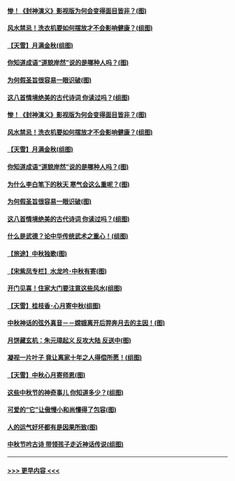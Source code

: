 #### [惨！《封神演义》影视版为何会变得面目皆非？(图)](../pages/p7/906532.md?t=09151044) 
#### [风水禁忌！洗衣机要如何摆放才不会影响健康？(组图)](../pages/p7/905903.md?t=09151044) 
#### [【天雪】月满金秋(组图)](../pages/p7/907385.md?t=09151044) 
#### [你知道成语“道貌岸然”说的是哪种人吗？(图)](../pages/p7/907226.md?t=09151044) 
#### [为何假圣旨很容易一眼识破(图)](../pages/p7/906472.md?t=09151044) 
#### [这八首情境绝美的古代诗词 你读过吗？(组图)](../pages/p7/904852.md?t=09151044) 
#### [惨！《封神演义》影视版为何会变得面目皆非？(图)](../pages/p7/906532.md?t=09151044) 
#### [风水禁忌！洗衣机要如何摆放才不会影响健康？(组图)](../pages/p7/905903.md?t=09151044) 
#### [【天雪】月满金秋(组图)](../pages/p7/907385.md?t=09151044) 
#### [你知道成语“道貌岸然”说的是哪种人吗？(图)](../pages/p7/907226.md?t=09151044) 
#### [为什么李白笔下的秋天 寒气会这么重呢？(图)](../pages/p7/905581.md?t=09151044) 
#### [为何假圣旨很容易一眼识破(图)](../pages/p7/906472.md?t=09151044) 
#### [这八首情境绝美的古代诗词 你读过吗？(组图)](../pages/p7/904852.md?t=09151044) 
#### [什么是武德？论中华传统武术之重心！(组图)](../pages/p7/906297.md?t=09151044) 
#### [【旅途】中秋独歌(图)](../pages/p7/907261.md?t=09151044) 
#### [【宋紫凤专栏】水龙吟･中秋有寄(图)](../pages/p7/907242.md?t=09151044) 
#### [开门见喜！住家大门要注意这些风水(组图)](../pages/p7/887510.md?t=09151044) 
#### [【天雪】桂枝香･心月寄中秋(组图)](../pages/p7/907083.md?t=09151044) 
#### [中秋神话的弦外真音－－嫦娥离开后羿奔月去的主因！(图)](../pages/p7/906786.md?t=09151044) 
#### [月饼藏玄机：朱元璋起义 反攻大陆 反送中(图)](../pages/p7/906910.md?t=09151044) 
#### [凝视一片叶子 竟让离家十年之人得偿所愿！(组图)](../pages/p7/906191.md?t=09151044) 
#### [【天雪】中秋心月寄师恩(图)](../pages/p7/907075.md?t=09151044) 
#### [这些中秋节的神奇事儿 你知道多少？(组图)](../pages/p7/906789.md?t=09151044) 
#### [可爱的“它”让傲慢小和尚懂得了包容(图)](../pages/p7/906973.md?t=09151044) 
#### [人的运气好坏都有是因果所致(图)](../pages/p7/906555.md?t=09151044) 
#### [中秋节吟古诗 带领孩子走近神话传说(组图)](../pages/p7/906776.md?t=09151044) 

----
#### [ >>> 更早内容 <<< ](../indexes/p7-earlier.md)
